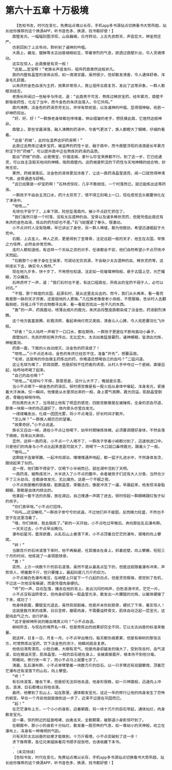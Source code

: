 # 第六十五章 十万极境
        【告知书友，时代在变化，免费站点难以长存，手机app多书源站点切换看书大势所趋，站长给你推荐的这个换源APP，听书音色多、换源、找书都好使！】
       鼎壁发光，一幅幅刻图浮现，山岳巍峨，日月转动，上古先民祭天，声音宏大，神圣而庄严。
       仿若回到了上古年间，聆听到了诸神的吟唱。
       大鼎上，螭龙、貔貅等太古凶兽栩栩如生，带着惨烈的气息，欲透过鼎壁扑出，令人灵魂悸动。
       这实在惊人，此鼎像是有灵一般！
       “这是……至宝啊！”老族长声音发抖，祖传药鼎竟然这般非凡。
       鼎的内壁有晶莹的液体出现，如一滴滴甘露，虽然很少，但却散发清香，令人通体舒泰，浑身毛孔舒展。
       以朱厌的金色血液为主药，效果非常惊人，竟让祖传古鼎复苏，发出了这等异象，一群人都瞠目结舌。
       老族长听闻过一些秘辛与传说，道：“此鼎贵不可言，熬炼过稀世宝药，经年累月，鼎壁不断吸收药性，化在了当中，而今金色的朱厌血落入，令它共鸣。”
       鼎内沸腾，淡金色的药液芬芳无比，并伴有祭祀音，以及诸神的吟唱，显得很神秘，宛若一炉神药将出。
       “好，好，好！”一群族老身体都在哆嗦着，伸出褶皱的老手，想抚摸此鼎，它居然这般神异。
       鼎壁上，那些甘露滑落，融入沸腾的药液中，令香气更浓了，族人都瞪大了眼睛，仔细的看着。
       “这是‘药根’，此时在温养这炉药液啊！”
       此鼎过去熬炼过诸多宝药，被滋养的药性十足，融于鼎中，而今鼎壁浮现的液滴是长年累月积淀下的“药根”，可以提升鼎中正在熬炼的药液的品质。
       能出“药根”的鼎，必是瑰宝，价值连城，拿什么珍宝来换都不行。到了这一步，它已经通灵，可以自主汲取天地间的神精，吸附鼎壁内。这药根是积淀的下药性与天地神精的结合物，妙用无穷。
       果然，药根滑落后，淡金色的液体更加浓香了，让这一鼎药液晶莹透亮，闻一口就觉得神清气爽，皮骨通透与舒畅。
       “这已经算是一炉宝药啊！”石林虎惊叹，几乎不敢相信，一个村落而已，就已能炼出这等药液。
       一群孩子不由自主流口水，药汁太芬芳了，恨不得立刻喝上一口，现在感觉舌头都要快化在了津液中。
       “吱吱……”
       毛球也不安宁了，上串下跳，险些坠落鼎内，被小不点赶忙抓住了。
       “我们虽然只是一个村落，没有太古遗种的血、宝骨以及诸多稀世灵药，但是凭借此鼎还有朱厌的金色血液，炼出的药剂却也不差。”石飞蛟握紧了拳头，很激动。
       小不点对村人没有隐瞒，早已讲出了身世，另一群人唏嘘，都为他鼓劲，希望迅速崛起于大荒中。
       石毅，上古圣人、神人之资，更是得到了至尊骨，注定远超一般的天才，他生在古国，举族之力培养，必然会非常恐怖。
       连村人都知道他，有这样一个天纵之资的对手，任谁都会不安，他们自然希望小不点尽快冲天而起。
       “石毅那个小崽子身在王侯家，可调动无穷资源，不会缺少太古遗种的血、稀世灵药等，这样成长下去，确实令人悚然。”
       现在他九岁多，快十岁了，不用想也知道，注定如一轮璀璨神阳般，悬于古国上空，光芒耀眼，万众瞩目。
       石林虎哼了一声，道：“我们石村也不差，有这口祖鼎在，所炼出的宝药不弱于人，必可以对抗。”
       “不错，那个辉煌的古国，起源石村，是从这里走出去的。而今，我们从头再来，看一看究竟是那一脉的天才厉害，还是祖地的人更强。”几位族老像是老小孩般，不愿服输，告诉村人去翻箱倒柜，将祖上传下的古物都寻出来，看一看能否找出一些不凡的东西。
       “轰”的一声，药鼎震动，喷薄出成片的霞光，朱厌血将整座鼎都染成了淡金色，药液剧烈沸腾。
       这个地方氤氲蒸腾，彩霞流转，看起来绚烂而又美丽，清香沁人心脾，令人宛若要羽化飞升般。
       “好香！”众人咕咚一声咽下一口口水，都在期待，一群孩子更是在不断地翕动小鼻子。
       鼎壁灿烂，先民的祭祀再次传出，无比宏大，太古凶禽猛兽霸烈，诸神模糊，皆洒出光辉，神秘莫测。
       药鼎一震，下面的火自动熄灭，淡金色的药液成了！
       “吱吱……”小不点还未动，金色的朱厌已经忍不住，准备“开先”，想要品尝。
       “毛球，这是用的你血做主药炼出的药，你难道还想喝自己的血吗？”二猛问道。
       这让毛球为难了，抓耳挠腮，但是却挡不住药香的诱惑，从村人手中夺过一个瓷碗，直接舀起，咕咚咕咚喝了起来。
       “自己的血也喝？”
       “吱吱……”毛球叫个不停，那意思是，没什么大不了，俺就是乐意。
       当小不点喝下一碗金色的药液后，顿时感觉像是有一股火焰从身体中窜起，浑身发光，紧接着大汗淋淋。仅一瞬间，他像是从水里捞出来的一般，身上雾气蒸腾，霞光四溢，肌肤晶莹剔透，骨骼在噼啪作响。
       药劲真的太大了，当场就让他有了明显的感觉，四肢百骸像是在被锤炼，全身的淤血尽退，那青一块紫一块的伤迅速好了，体内骨头亦莹白发光。
       一缕缕曦发出，化成一团团光雾，将小不点淹没，好长时间才散开。
       “怎么样？”一群族人眼巴巴的望着。
       “效果奇好。”小不点说道。
       族长又舀出一碗，递给小不点让他喝下，幼年时期锤炼体魄，必须要调理好身体，不然会落下祸根，将来出大麻烦。
       显然，这样一鼎药液，小不点一个人喝不了，一群孩子举着小碗都分到了，迅速倒进口中。只是他们的肉身与小不点比起来差距可就大了，刚喝下一大口就口鼻喷霞光，跟着火了一般。
       “嗷呜……”
       这群娃子连窜带蹦，一起冲向湖泊，噗噗噗通声响起，都一猛子扎进水中，不然身体发烫，跟烧起来了似的。
       这一夜，他们都不得安宁，仅喝下小半碗而已，就在湖中泡到了天明。
       一鼎药液，被熬成浓汁，大半进入了小不点的腹中，余者被孩子们还有大人分食，当然也少不了三头幼鸟，全都身体发光，无比燥热，这是一个不眠之夜。
       小不点倒是睡的很香甜，脏腑晶莹，骨骼洁白，像是冲洗了一遍，早晨起来，他发现浑身黏糊糊，那都是自体内排出的。
       他拿起一套干洁的衣服，放在湖边，自己噗通一声跳了进去，顿时惊起一群眼睛跟红兔子似的孩子。
       “你们真早呀。”小不点打招呼。
       “呜呜……还没睡呢。”一群孩子惨兮兮的说道。不过他们并不疲困，反而精力旺盛，不然也不至于在这里泡着了。
       “哦，你们继续，我去锻炼了。”新的一天开始，小不点吃过早晚后，奔向那处乱石瀑布群。
       一天天过去，小不点早出晚归。
       瀑布如星河，震耳欲聋，从乱石山上垂落下来，小不点顶着白茫茫的瀑布，艰难的向上攀爬。
       “砰！”
       当数百斤的石块滚落下来时，他不再躲避，任其撞击在身上，抓着岩壁，向上攀藤，短短三个月的时间，他练就了一身铜筋铁骨。
       “轰！”
       突然，上方一块数千斤的巨石滚落，虽然不是从最高点坠下的，但是这般随着瀑布冲来，声势惊人，明着数千斤，但只要撞上，最起码是几万斤的巨力。
       小不点被白色瀑布淹没，在峭壁上只留下一个凸起的白点，但是灵觉极强，感觉到了危机，不过这一次他没有躲避，而是凭借肉身硬抗。
       “咚”的一声，巨石坠落，撞击在他的背上，发出沉闷的响声，白色浪涛冲天，茫茫一片。
       小不点没有运转骨文，但肉身却很有一股晶莹光泽，散发出一片朦胧的光辉，以躯体硬接了下来，成功了！
       他身体剧震，朦胧宝光退去，虽然背部剧痛，但是并未伤到筋骨，硬抗了下来，着实惊人！
       这就是数月来的成果，日日苦修，磨砺肉身，不需要运转骨文，肌体自动泛起一层宝光，这是纯血气之力，自行护身。
       “这才是柳神所说的搬血境真义吗？”小不点自语。
       柳树所言，与现在的境界名一样，但是修炼出的结果却完全不同，它以太古凶兽的标准来衡量。
       就这样，日复一日，月复一月，小不点早出晚归，每天都伤痕累累，但是有柳树的那张古方，时常熬炼出宝药，饮下淡金色的浓汁，他瞬间就会复原。
       他依旧清秀漂亮，小脸白嫩，大眼有灵气，但是肉身却越发的强大了，受到攻击时，血气滚滚，如在搬运天罡，肌体晶莹。一般的巨石砸在身上，会被直接震开，根本伤不到他分毫。
       转眼间，修行快一年了，而小不点马上就要七岁了。
       清晨，乱石瀑布群，小不点单臂擎着一块数万斤的巨石，以一只手臂还有双腿攀爬，顶着茫茫瀑布还有滚落下的山石，向上攀登。
       “咚！”
       有石块滚落，撞击下来，但是却无法将他击退，他身形很稳，如一只神猿般，迅速向上冲去，浪涛、巨石都难以将他击落。
       最终，他攀到了石山上，站在那里，通体都发宝光，这近一年的修行让他的肉身发生了恐怖的蜕变。早在一个月前他就能做到这一步了，近来不过是在巩固而已。
       “起！”
       在茫茫瀑布上方，一个小小的身影，迎着朝霞，将一块十万斤的巨石举起，通体灿烂，肉身散发宝光。
       这一幕，惊的附近的猛兽咆哮、凶禽击天，全都颤栗，被那道小身影惊吓到了。
       在朝霞中，那小小的身影十分灿烂，散发着一股恐怖的气息，如一尊幼小的天神般，屹立在瀑布上，浑身有一种难明的气韵。
       只有天阶太古凶兽的幼崽才能做到，十万斤极境，小不点突破到了这一步！
       求下推荐票，各位兄弟姐妹看完书顺手投张吧，也请收藏下本书。
       .
       .（未完待续）
       【告知书友，时代在变化，免费站点难以长存，手机app多书源站点切换看书大势所趋，站长给你推荐的这个换源APP，听书音色多、换源、找书都好使！】